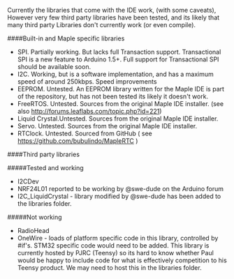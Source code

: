 Currently the libraries that come with the IDE work, (with some caveats), However very few third party libraries have been tested, and its likely that many third party Libraries don't currently work (or even compile).

####Built-in and Maple specific libraries

* SPI. Partially working. But lacks full Transaction support. Transactional SPI is a new feature to Arduino 1.5+. Full support for Transactional SPI should be available soon.
* I2C. Working, but is a software implementation, and has a maximum speed of around 250kbps. Speed improvements 
* EEPROM. Untested. An EEPROM library written for the Maple IDE is part of the repository, but has not been tested its likely it doesn't work.
* FreeRTOS. Untested. Sources from the original Maple IDE installer. (see also http://forums.leaflabs.com/topic.php?id=221)
* Liquid Crystal.Untested. Sources from the original Maple IDE installer. 
* Servo. Untested. Sources from the original Maple IDE installer. 
* RTClock. Untested. Sourced from GitHub ( see https://github.com/bubulindo/MapleRTC )

####Third party libraries

#####Tested and working
* I2CDev
* NRF24L01 reported to be working by @swe-dude on the Arduino forum
* I2C_LiquidCrystal - library modified by @swe-dude has been added to the libraries folder.

#####Not working

* RadioHead 
* OneWire - loads of platform specific code in this library, controlled by #if's. STM32 specific code would need to be added. This library is currently hosted by PJRC (Teensy) so its hard to know whether Paul would be happy to include code for what is effectively competition to his Teensy product.  We may need to host this in the libraries folder.
